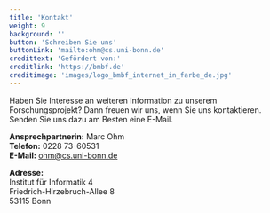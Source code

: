 ```yaml
---
title: 'Kontakt'
weight: 9
background: ''
button: 'Schreiben Sie uns'
buttonLink: 'mailto:ohm@cs.uni-bonn.de'
credittext: 'Gefördert von:'
creditlink: 'https://bmbf.de'
creditimage: 'images/logo_bmbf_internet_in_farbe_de.jpg'
---
```


Haben Sie Interesse an weiteren Information zu unserem Forschungsprojekt? Dann freuen wir uns, wenn Sie uns kontaktieren. Senden Sie uns dazu am Besten eine E-Mail.

**Ansprechpartnerin:** Marc Ohm  
**Telefon:** 0228 73-60531  
**E-Mail:** ohm@cs.uni-bonn.de    

**Adresse:**  
Institut für Informatik 4  
Friedrich-Hirzebruch-Allee 8  
53115 Bonn  
